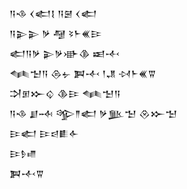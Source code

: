 <div class='block'>
<div class='line'>𒀀𒈾 𒌋𒅗𒋙 𒀀𒇧 𒌋𒅗</div>
<div class='line'>𒀀𒉌𒉌 𒃻 𒆷 𒂟𒈨𒌍𒄿</div>
<div class='line'>𒅗𒀀𒃻 𒉌𒃻𒀝𒆠 𒀜𒋾</div>
<div class='line'>𒈝𒈠𒀀 𒁲𒉡 𒀉𒋾 𒁹𒂗 𒀴𒈨𒌍𒐊</div>
<div class='line'>𒋫𒁳𒁍𒌒 𒆠𒄿 𒈝𒈠𒀀</div>
<div class='line'>𒀀𒈾 𒋗𒁄 𒄊𒈫𒅗 𒃻𒆥𒈠 𒊮𒁍𒈠</div>
<div class='line'>𒄿𒅗 𒄿𒁀𒀾𒅆</div>
<div class='line'>𒄿𒊩𒈛</div>
<div class='line'>𒀉𒋾𒐊</div>
</div>